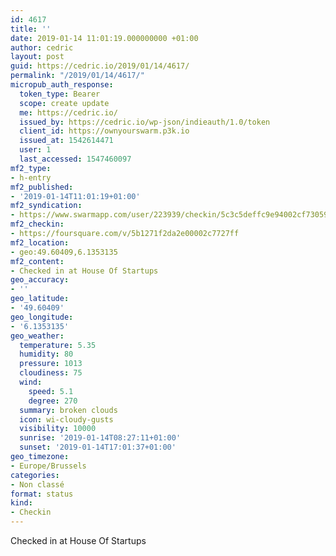 ```yaml
---
id: 4617
title: ''
date: 2019-01-14 11:01:19.000000000 +01:00
author: cedric
layout: post
guid: https://cedric.io/2019/01/14/4617/
permalink: "/2019/01/14/4617/"
micropub_auth_response:
  token_type: Bearer
  scope: create update
  me: https://cedric.io/
  issued_by: https://cedric.io/wp-json/indieauth/1.0/token
  client_id: https://ownyourswarm.p3k.io
  issued_at: 1542614471
  user: 1
  last_accessed: 1547460097
mf2_type:
- h-entry
mf2_published:
- '2019-01-14T11:01:19+01:00'
mf2_syndication:
- https://www.swarmapp.com/user/223939/checkin/5c3c5deffc9e94002cf73059
mf2_checkin:
- https://foursquare.com/v/5b1271f2da2e00002c7727ff
mf2_location:
- geo:49.60409,6.1353135
mf2_content:
- Checked in at House Of Startups
geo_accuracy:
- ''
geo_latitude:
- '49.60409'
geo_longitude:
- '6.1353135'
geo_weather:
  temperature: 5.35
  humidity: 80
  pressure: 1013
  cloudiness: 75
  wind:
    speed: 5.1
    degree: 270
  summary: broken clouds
  icon: wi-cloudy-gusts
  visibility: 10000
  sunrise: '2019-01-14T08:27:11+01:00'
  sunset: '2019-01-14T17:01:37+01:00'
geo_timezone:
- Europe/Brussels
categories:
- Non classé
format: status
kind:
- Checkin
---
```

Checked in at House Of Startups